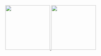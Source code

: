 
<div>
<a href="https://github.com/gabiburgel">
<img height="140em" src="https://github-readme-stats.vercel.app/api?username=gabiburgel&show_icons=true&theme=tokyonight&include_all_commits=true&count_private=true"/>
<img height="140em" src="https://github-readme-stats.vercel.app/api/top-langs/?username=gabiburgel&layout=compact&langs_count=7&theme=tokyonight"/>
  
 ##

